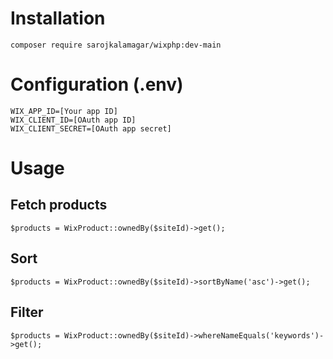 # Installation

`composer require sarojkalamagar/wixphp:dev-main`

# Configuration (.env)

`WIX_APP_ID=[Your app ID]`<br />
`WIX_CLIENT_ID=[OAuth app ID]`<br />
`WIX_CLIENT_SECRET=[OAuth app secret]`

# Usage

## Fetch products
`$products = WixProduct::ownedBy($siteId)->get();`

## Sort
`$products = WixProduct::ownedBy($siteId)->sortByName('asc')->get();`

## Filter
`$products = WixProduct::ownedBy($siteId)->whereNameEquals('keywords')->get();`